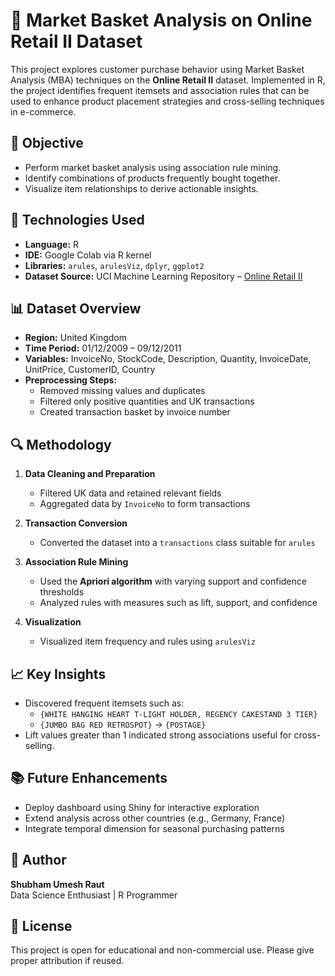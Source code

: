 # 🛒 Market Basket Analysis on Online Retail II Dataset

This project explores customer purchase behavior using Market Basket Analysis (MBA) techniques on the **Online Retail II** dataset. Implemented in R, the project identifies frequent itemsets and association rules that can be used to enhance product placement strategies and cross-selling techniques in e-commerce.

## 📌 Objective

- Perform market basket analysis using association rule mining.
- Identify combinations of products frequently bought together.
- Visualize item relationships to derive actionable insights.

## 🧰 Technologies Used

- **Language:** R
- **IDE:** Google Colab via R kernel
- **Libraries:** `arules`, `arulesViz`, `dplyr`, `ggplot2`
- **Dataset Source:** UCI Machine Learning Repository – [Online Retail II](https://archive.ics.uci.edu/ml/datasets/Online+Retail+II)

## 📊 Dataset Overview

- **Region:** United Kingdom
- **Time Period:** 01/12/2009 – 09/12/2011
- **Variables:** InvoiceNo, StockCode, Description, Quantity, InvoiceDate, UnitPrice, CustomerID, Country
- **Preprocessing Steps:**
  - Removed missing values and duplicates
  - Filtered only positive quantities and UK transactions
  - Created transaction basket by invoice number

## 🔍 Methodology

1. **Data Cleaning and Preparation**
   - Filtered UK data and retained relevant fields
   - Aggregated data by `InvoiceNo` to form transactions

2. **Transaction Conversion**
   - Converted the dataset into a `transactions` class suitable for `arules`

3. **Association Rule Mining**
   - Used the **Apriori algorithm** with varying support and confidence thresholds
   - Analyzed rules with measures such as lift, support, and confidence

4. **Visualization**
   - Visualized item frequency and rules using `arulesViz`

## 📈 Key Insights

- Discovered frequent itemsets such as:
  - `{WHITE HANGING HEART T-LIGHT HOLDER, REGENCY CAKESTAND 3 TIER}`
  - `{JUMBO BAG RED RETROSPOT}` → `{POSTAGE}`
- Lift values greater than 1 indicated strong associations useful for cross-selling.

## 📚 Future Enhancements

- Deploy dashboard using Shiny for interactive exploration
- Extend analysis across other countries (e.g., Germany, France)
- Integrate temporal dimension for seasonal purchasing patterns

## 👤 Author

**Shubham Umesh Raut**  
Data Science Enthusiast | R Programmer  

## 📜 License

This project is open for educational and non-commercial use. Please give proper attribution if reused.
